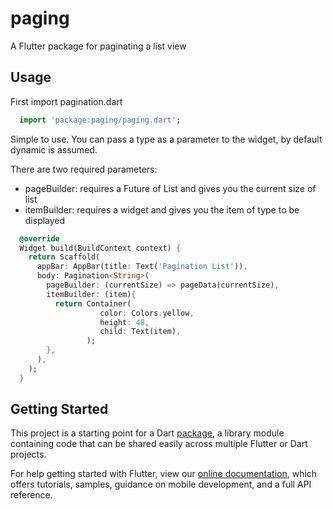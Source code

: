# paging

A Flutter package for paginating a list view

## Usage
First import pagination.dart

```dart
  import 'package:paging/paging.dart';
```
Simple to use. You can pass a type <T> as a parameter to the widget, by default dynamic is assumed.

There are two required parameters:
- pageBuilder: requires a Future of List<T> and gives you the current size of list
- itemBuilder: requires a widget and gives you the item of type <T> to be displayed

```dart
  @override
  Widget build(BuildContext context) {
    return Scaffold(
      appBar: AppBar(title: Text('Pagination List')),
      body: Pagination<String>(
        pageBuilder: (currentSize) => pageData(currentSize),
        itemBuilder: (item){
          return Container(
                    color: Colors.yellow,
                    height: 48,
                    child: Text(item),
                 );
        },
      ),
    );
  }
```

## Getting Started

This project is a starting point for a Dart
[package](https://flutter.io/developing-packages/),
a library module containing code that can be shared easily across
multiple Flutter or Dart projects.

For help getting started with Flutter, view our 
[online documentation](https://flutter.io/docs), which offers tutorials, 
samples, guidance on mobile development, and a full API reference.
